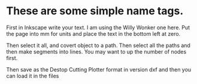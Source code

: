 These are some simple name tags.
================================

First in Inkscape write your text. I am using the Willy Wonker one here.
Put the page into mm for units and place the text in the bottom left at zero.

Then select it all, and covert object to a path.
Then select all the paths and  then make segments into lines.
You may want to up the number of nodes first.

Then save as the Destop Cutting Plotter format in version dxf and then you can
load it in the files

